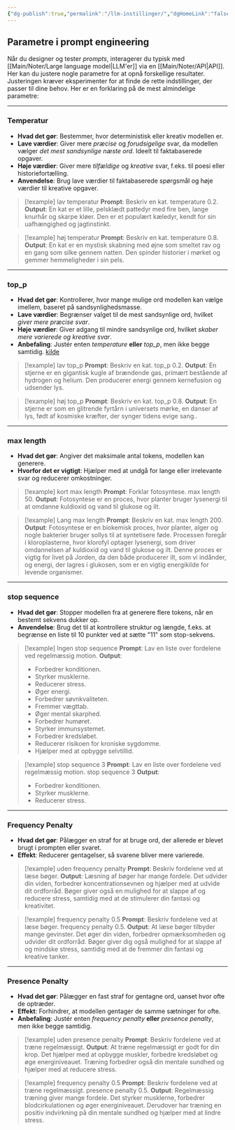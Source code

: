 ```yaml
---
{"dg-publish":true,"permalink":"/llm-instillinger/","dgHomeLink":"false","dgShowBacklinks":"false","dgEnableSearch":"false","created":"2024-12-02T09:25:06.682+01:00"}
---
```


## Parametre i prompt engineering

Når du designer og tester *prompts*, interagerer du typisk med [[Main/Noter/Large language model\|LLM'er]] via en [[Main/Noter/API\|API]]. Her kan du justere nogle parametre for at opnå forskellige resultater. Justeringen kræver eksperimenter for at finde de rette indstillinger, der passer til dine behov. Her er en forklaring på de mest almindelige parametre:

---

### Temperatur

- **Hvad det gør**: Bestemmer, hvor deterministisk eller kreativ modellen er.
- **Lave værdier**: Giver mere *præcise* og *forudsigelige* svar, da modellen vælger *det mest sandsynlige næste ord*. Ideelt til faktabaserede opgaver.
- **Høje værdier**: Giver mere *tilfældige* og *kreative* svar, f.eks. til poesi eller historiefortælling.
- **Anvendelse**: Brug lave værdier til faktabaserede spørgsmål og høje værdier til kreative opgaver.

> [!example] lav temperatur
> **Prompt**: Beskriv en kat. temperature 0.2.
> **Output**: En kat er et lille, pelsklædt pattedyr med fire ben, lange knurhår og skarpe kløer. Den er et populært kæledyr, kendt for sin uafhængighed og jagtinstinkt.

> [!example] høj temperatur
> **Prompt**: Beskriv en kat. temperature 0.8.
> **Output**: En kat er en mystisk skabning med øjne som smeltet rav og en gang som silke gennem natten. Den spinder historier i mørket og gemmer hemmeligheder i sin pels.

---

### top_p 

- **Hvad det gør**: Kontrollerer, hvor mange mulige ord modellen kan vælge imellem, baseret på sandsynlighedsmasse.
- **Lave værdier**: Begrænser valget til de mest sandsynlige ord, hvilket *giver mere præcise svar*.
- **Høje værdier**: Giver adgang til mindre sandsynlige ord, hvilket *skaber mere varierede og kreative svar*.
- **Anbefaling**: Justér enten _temperature_ **eller** _top_p_, men ikke begge samtidig. [kilde](https://genai.stackexchange.com/questions/1850/why-isnt-it-generally-recommended-to-alter-both-the-temperature-and-top-p-whe)

> [!example] lav top_p
> **Prompt**: Beskriv en kat. top_p 0.2.
> **Output**: En stjerne er en gigantisk kugle af brændende gas, primært bestående af hydrogen og helium. Den producerer energi gennem kernefusion og udsender lys.

> [!example] høj top_p
> **Prompt**: Beskriv en kat. top_p 0.8.
> **Output**: En stjerne er som en glitrende fyrtårn i universets mørke, en danser af lys, født af kosmiske kræfter, der synger tidens evige sang..

---

### max length

- **Hvad det gør**: Angiver det maksimale antal tokens, modellen kan generere.
- **Hvorfor det er vigtigt**: Hjælper med at undgå for lange eller irrelevante svar og reducerer omkostninger.


> [!example] kort max length
> **Prompt**: Forklar fotosyntese. max length 50.
> **Output**: Fotosyntese er en proces, hvor planter bruger lysenergi til at omdanne kuldioxid og vand til glukose og ilt.

> [!example] Lang max length
> **Prompt**: Beskriv en kat. max length 200.
> **Output**: Fotosyntese er en biokemisk proces, hvor planter, alger og nogle bakterier bruger sollys til at syntetisere føde. Processen foregår i kloroplasterne, hvor klorofyl optager lysenergi, som driver omdannelsen af kuldioxid og vand til glukose og ilt. Denne proces er vigtig for livet på Jorden, da den både producerer ilt, som vi indånder, og energi, der lagres i glukosen, som er en vigtig energikilde for levende organismer.


---

### stop sequence

- **Hvad det gør**: Stopper modellen fra at generere flere tokens, når en bestemt sekvens dukker op.
- **Anvendelse**: Brug det til at kontrollere struktur og længde, f.eks. at begrænse en liste til 10 punkter ved at sætte "11" som stop-sekvens.



> [!example] Ingen stop sequence
> **Prompt**: Lav en liste over fordelene ved regelmæssig motion.
> **Output**: 
> - Forbedrer konditionen.
> - Styrker musklerne.
> - Reducerer stress.
> - Øger energi.
> - Forbedrer søvnkvaliteten.
> - Fremmer vægttab.
> - Øger mental skarphed.
> - Forbedrer humøret.
> - Styrker immunsystemet.
> - Forbedrer kredsløbet.
> - Reducerer risikoen for kroniske sygdomme.
> - Hjælper med at opbygge selvtillid.

> [!example] stop sequence 3
> **Prompt**: Lav en liste over fordelene ved regelmæssig motion. stop sequence 3
> **Output**: 
> - Forbedrer konditionen.
> - Styrker musklerne.
> - Reducerer stress.



---

### Frequency Penalty

- **Hvad det gør**: Pålægger en straf for at bruge ord, der allerede er blevet brugt i prompten eller svaret.
- **Effekt**: Reducerer gentagelser, så svarene bliver mere varierede.

> [!example] uden frequency penalty
> **Prompt**: Beskriv fordelene ved at læse bøger.
> **Output**: Læsning af bøger har mange fordele. Det udvider din viden, forbedrer koncentrationsevnen og hjælper med at udvide dit ordforråd. Bøger giver også en mulighed for at slappe af og reducere stress, samtidig med at de stimulerer din fantasi og kreativitet.

> [!example] frequency penalty 0.5
> **Prompt**: Beskriv fordelene ved at læse bøger. frequency penalty 0.5.
> **Output**: At læse bøger tilbyder mange gevinster. Det øger din viden, forbedrer opmærksomheden og udvider dit ordforråd. Bøger giver dig også mulighed for at slappe af og mindske stress, samtidig med at de fremmer din fantasi og kreative tanker.




---

### Presence Penalty

- **Hvad det gør**: Pålægger en fast straf for gentagne ord, uanset hvor ofte de optræder.
- **Effekt**: Forhindrer, at modellen gentager de samme sætninger for ofte.
- **Anbefaling**: Justér enten _frequency penalty_ **eller** _presence penalty_, men ikke begge samtidig.

> [!example] uden presence penalty
> **Prompt**: Beskriv fordelene ved at træne regelmæssigt.
> **Output**: At træne regelmæssigt er godt for din krop. Det hjælper med at opbygge muskler, forbedre kredsløbet og øge energiniveauet. Træning forbedrer også din mentale sundhed og hjælper med at reducere stress.

> [!example] frequency penalty 0.5
> **Prompt**: Beskriv fordelene ved at træne regelmæssigt. presence penalty 0.5.
> **Output**: Regelmæssig træning giver mange fordele. Det styrker musklerne, forbedrer blodcirkulationen og øger energiniveauet. Derudover har træning en positiv indvirkning på din mentale sundhed og hjælper med at lindre stress.

